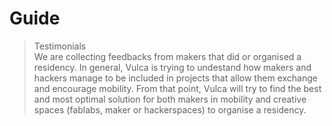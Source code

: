 # Guide

> Testimonials  
We are collecting feedbacks from makers that did or organised a residency. 
In general, Vulca is trying to undestand how makers and hackers manage to be included in projects that allow them exchange and encourage mobility. From that point, Vulca will try to find the best and most optimal solution for both makers in mobility and creative spaces (fablabs, maker or hackerspaces) to organise a residency.
